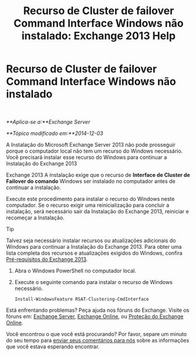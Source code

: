 ﻿---
title: 'Recurso de Cluster de failover Command Interface Windows não instalado: Exchange 2013 Help'
TOCTitle: Recurso de Cluster de failover Command Interface Windows não instalado
ms:assetid: 0d839514-5ab7-497d-8945-41392b4c3980
ms:mtpsurl: https://technet.microsoft.com/pt-br/library/ms.exch.setupreadiness.rsatclusteringcmdinterfaceinstalled(v=EXCHG.150)
ms:contentKeyID: 51407835
ms.date: 05/22/2018
mtps_version: v=EXCHG.150
ms.translationtype: MT
---

# Recurso de Cluster de failover Command Interface Windows não instalado

 

_**Aplica-se a:**Exchange Server_

_**Tópico modificado em:**2014-12-03_

A Instalação do Microsoft Exchange Server 2013 não pode prosseguir porque o computador local não tem um recurso do Windows necessário. Você precisará instalar esse recurso do Windows para continuar a Instalação do Exchange 2013

Exchange 2013 A instalação exige que o recurso de **Interface de Cluster de Failover do comando** Windows ser instalado no computador antes de continuar a instalação.

Execute este procedimento para instalar o recurso do Windows neste computador. Se o recurso exigir uma reinicialização para concluir a instalação, será necessário sair da Instalação do Exchange 2013, reiniciar e recomeçar a Instalação.


> [!TIP]
> Talvez seja necessário instalar recursos ou atualizações adicionais do Windows para continuar a Instalação do Exchange 2013. Para obter uma lista completa dos recursos e atualizações exigidos do Windows, confira <A href="exchange-2013-prerequisites-exchange-2013-help.md">Pré-requisitos do Exchange 2013</A>.



1.  Abra o Windows PowerShell no computador local.

2.  Execute o seguinte comando para instalar o recurso de Windows necessário.
    
        Install-WindowsFeature RSAT-Clustering-CmdInterface

Está enfrentando problemas? Peça ajuda nos fóruns do Exchange. Visite os fóruns em: [Exchange Server](https://go.microsoft.com/fwlink/p/?linkid=60612), [Exchange Online](https://go.microsoft.com/fwlink/p/?linkid=267542), ou [Proteção do Exchange Online](https://go.microsoft.com/fwlink/p/?linkid=285351).

Você encontrou o que você está procurando? Por favor, separe um minuto do seu tempo para [enviar seus comentários para nós](mailto:exsetuphelpfeedback@microsoft.com?subject=exchange%202013%20setup%20help%20feedback) sobre as informações que você estava esperando encontrar.

